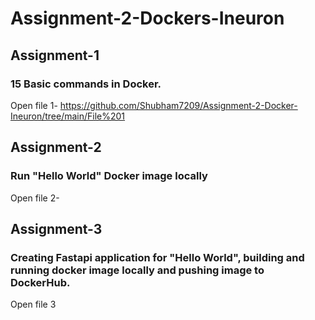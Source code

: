 # Assignment-2-Dockers-Ineuron

## Assignment-1 
### 15 Basic commands in Docker.
Open file 1- https://github.com/Shubham7209/Assignment-2-Docker-Ineuron/tree/main/File%201

## Assignment-2
### Run "Hello World" Docker image locally
Open file 2- 

## Assignment-3
### Creating Fastapi application for "Hello World", building and running docker image locally and pushing image to DockerHub.
Open file 3
